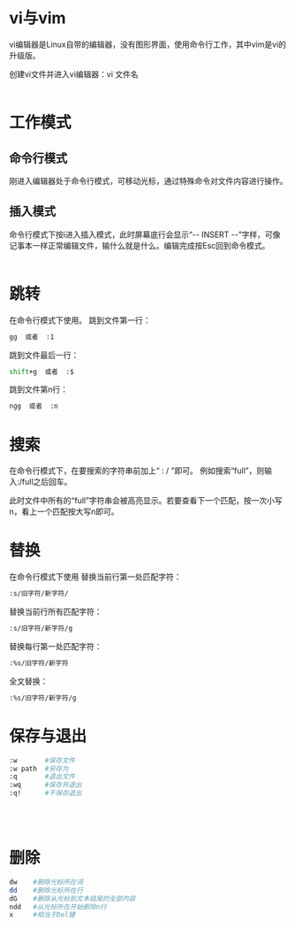 # vi与vim
vi编辑器是Linux自带的编辑器，没有图形界面，使用命令行工作，其中vim是vi的升级版。

创建vi文件并进入vi编辑器：vi 文件名
<br/><br/>

# 工作模式
## 命令行模式
刚进入编辑器处于命令行模式，可移动光标，通过特殊命令对文件内容进行操作。


## 插入模式
命令行模式下按i进入插入模式，此时屏幕底行会显示“-- INSERT --”字样，可像记事本一样正常编辑文件，输什么就是什么。编辑完成按Esc回到命令模式。
<br/><br/>


# 跳转
在命令行模式下使用。
跳到文件第一行：
```bash
gg  或者  :1
```
跳到文件最后一行：
```bash
shift+g  或者  :$
```
跳到文件第n行：
```bash
ngg  或者  :n
```
# 搜索
在命令行模式下，在要搜索的字符串前加上“ : / ”即可。 例如搜索“full”，则输入:/full之后回车。

此时文件中所有的“full”字符串会被高亮显示。若要查看下一个匹配，按一次小写n，看上一个匹配按大写n即可。
# 替换
在命令行模式下使用
替换当前行第一处匹配字符：
```bash
:s/旧字符/新字符/
```
替换当前行所有匹配字符：
```bash
:s/旧字符/新字符/g   
```
替换每行第一处匹配字符：
```bash
:%s/旧字符/新字符
```
全文替换：
```bash
:%s/旧字符/新字符/g
```

# 保存与退出
```bash
:w       #保存文件
:w path  #另存为
:q       #退出文件
:wq      #保存并退出
:q!      #不保存退出
```
<br/><br/>

# 删除
```bash
dw    #删除光标所在词
dd    #删除光标所在行
dG    #删除从光标到文本结尾的全部内容
ndd   #从光标所在开始删除n行
x     #相当于Del键
```
